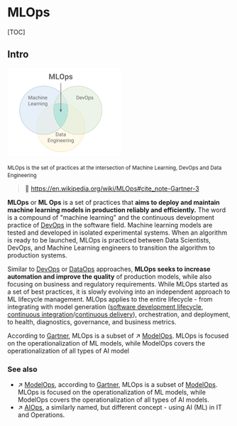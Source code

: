 # MLOps

[TOC]



## Intro

<img src="../../../../Assets/Pics/Screenshot 2023-01-31 at 2.11.37 PM.png" alt="Screenshot 2023-01-31 at 2.11.37 PM" style="zoom:25%;" />

<small>MLOps is the set of practices at the intersection of Machine Learning, DevOps and Data Engineering</small>



> :link: https://en.wikipedia.org/wiki/MLOps#cite_note-Gartner-3

**MLOps** or **ML Ops** is a set of practices that **aims to deploy and maintain machine learning models in production reliably and efficiently.** The word is a compound of "machine learning" and the continuous development practice of [DevOps](https://en.wikipedia.org/wiki/DevOps) in the software field. Machine learning models are tested and developed in isolated experimental systems. When an algorithm is ready to be launched, MLOps is practiced between Data Scientists, DevOps, and Machine Learning engineers to transition the algorithm to production systems. 

Similar to [DevOps](https://en.wikipedia.org/wiki/DevOps) or [DataOps](https://en.wikipedia.org/wiki/DataOps) approaches, **MLOps seeks to increase automation and improve the quality** of production models, while also focusing on business and regulatory requirements. While MLOps started as a set of best practices, it is slowly evolving into an independent approach to ML lifecycle management. MLOps applies to the entire lifecycle - from integrating with model generation ([software development lifecycle](https://en.wikipedia.org/wiki/Software_development_lifecycle), [continuous integration](https://en.wikipedia.org/wiki/Continuous_integration)/[continuous delivery](https://en.wikipedia.org/wiki/Continuous_delivery)), orchestration, and deployment, to health, diagnostics, governance, and business metrics. 

According to [Gartner](https://en.wikipedia.org/wiki/Gartner), MLOps is a subset of ↗️ [ModelOps](https://en.wikipedia.org/wiki/ModelOps). MLOps is focused on the operationalization of ML models, while ModelOps covers the operationalization of all types of AI model



### See also

- ↗️ [ModelOps](https://en.wikipedia.org/wiki/ModelOps), according to [Gartner](https://en.wikipedia.org/wiki/Gartner), MLOps is a subset of [ModelOps](https://en.wikipedia.org/wiki/ModelOps). MLOps is focused on the operationalization of ML models, while ModelOps covers the operationalization of all types of AI models.
- ↗️ [AIOps](https://en.wikipedia.org/wiki/Artificial_Intelligence_for_IT_Operations), a similarly named, but different concept - using AI (ML) in IT and Operations.